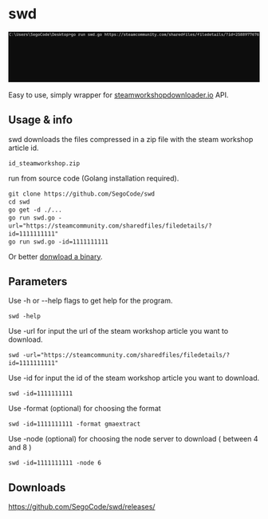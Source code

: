 # swd 
<img  src="https://raw.githubusercontent.com/SegoCode/swd/main/media/demo1.1.gif">

Easy to use, simply wrapper for [steamworkshopdownloader.io](https://steamworkshopdownloader.io/) API.

## Usage & info

swd downloads the files compressed in a zip file with the steam workshop article id.

```shell
id_steamworkshop.zip
```

run from source code (Golang installation required).

```shell
git clone https://github.com/SegoCode/swd
cd swd
go get -d ./...
go run swd.go -url="https://steamcommunity.com/sharedfiles/filedetails/?id=1111111111"
go run swd.go -id=1111111111
```
Or better [donwload a binary](https://github.com/SegoCode/swd/releases).

## Parameters

Use -h or --help flags to get  help for the program.
```shell
swd -help
```

Use -url for input the url of the steam workshop article you want to download.
```shell
swd -url="https://steamcommunity.com/sharedfiles/filedetails/?id=1111111111"
```

Use -id for input the id of the steam workshop article you want to download.
```shell
swd -id=1111111111
```

Use -format (optional) for choosing the format
```shell
swd -id=1111111111 -format gmaextract
```

Use -node (optional) for choosing the node server to download ( between 4 and 8 )
```shell
swd -id=1111111111 -node 6
```

## Downloads

https://github.com/SegoCode/swd/releases/
